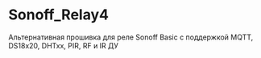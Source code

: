 # Sonoff_Relay4
Альтернативная прошивка для реле Sonoff Basic с поддержкой MQTT, DS18x20, DHTxx, PIR, RF и IR ДУ
